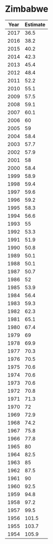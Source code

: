 # Zimbabwe

| Year | Estimate |
| ---- | -------- |
| 2017 | 36.5 |
| 2016 | 38.2 |
| 2015 | 40.2 |
| 2014 | 42.3 |
| 2013 | 45.4 |
| 2012 | 48.4 |
| 2011 | 52.2 |
| 2010 | 55.1 |
| 2009 | 57.5 |
| 2008 | 59.1 |
| 2007 | 60.1 |
| 2006 | 60 |
| 2005 | 59 |
| 2004 | 58.4 |
| 2003 | 57.7 |
| 2002 | 57.9 |
| 2001 | 58 |
| 2000 | 58.4 |
| 1999 | 58.9 |
| 1998 | 59.4 |
| 1997 | 59.6 |
| 1996 | 59.2 |
| 1995 | 58.3 |
| 1994 | 56.6 |
| 1993 | 55 |
| 1992 | 53.3 |
| 1991 | 51.9 |
| 1990 | 50.8 |
| 1989 | 50.1 |
| 1988 | 50.1 |
| 1987 | 50.7 |
| 1986 | 52 |
| 1985 | 53.9 |
| 1984 | 56.4 |
| 1983 | 59.3 |
| 1982 | 62.3 |
| 1981 | 65.1 |
| 1980 | 67.4 |
| 1979 | 69 |
| 1978 | 69.9 |
| 1977 | 70.3 |
| 1976 | 70.5 |
| 1975 | 70.6 |
| 1974 | 70.6 |
| 1973 | 70.6 |
| 1972 | 70.8 |
| 1971 | 71.3 |
| 1970 | 72 |
| 1969 | 72.9 |
| 1968 | 74.2 |
| 1967 | 75.8 |
| 1966 | 77.8 |
| 1965 | 80 |
| 1964 | 82.5 |
| 1963 | 85 |
| 1962 | 87.5 |
| 1961 | 90 |
| 1960 | 92.5 |
| 1959 | 94.8 |
| 1958 | 97.2 |
| 1957 | 99.5 |
| 1956 | 101.5 |
| 1955 | 103.7 |
| 1954 | 105.9 |